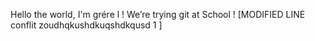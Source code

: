 Hello the world, I'm grére l !
We’re trying git at School !
[MODIFIED LINE conflit zoudhqkushdkuqshdkqusd 1 ]